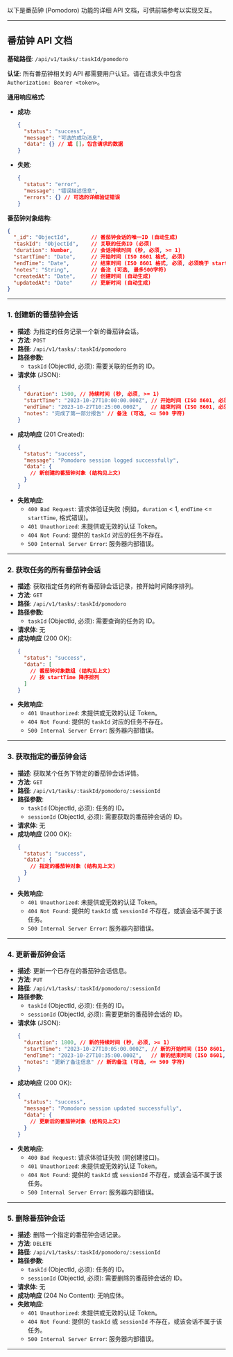 


          
以下是番茄钟 (Pomodoro) 功能的详细 API 文档，可供前端参考以实现交互。

---

## 番茄钟 API 文档

**基础路径**: `/api/v1/tasks/:taskId/pomodoro`

**认证**: 所有番茄钟相关的 API 都需要用户认证。请在请求头中包含 `Authorization: Bearer <token>`。

**通用响应格式**:

*   **成功**:
    ```json
    {
      "status": "success",
      "message": "可选的成功消息",
      "data": {} // 或 []，包含请求的数据
    }
    ```
*   **失败**:
    ```json
    {
      "status": "error",
      "message": "错误描述信息",
      "errors": {} // 可选的详细验证错误
    }
    ```

**番茄钟对象结构**:
```json
{
  "_id": "ObjectId",       // 番茄钟会话的唯一ID (自动生成)
  "taskId": "ObjectId",    // 关联的任务ID (必须)
  "duration": Number,      // 会话持续时间 (秒, 必须, >= 1)
  "startTime": "Date",     // 开始时间 (ISO 8601 格式, 必须)
  "endTime": "Date",       // 结束时间 (ISO 8601 格式, 必须, 必须晚于 startTime)
  "notes": "String",       // 备注 (可选, 最多500字符)
  "createdAt": "Date",     // 创建时间 (自动生成)
  "updatedAt": "Date"      // 更新时间 (自动生成)
}
```

---

### 1. 创建新的番茄钟会话

*   **描述**: 为指定的任务记录一个新的番茄钟会话。
*   **方法**: `POST`
*   **路径**: `/api/v1/tasks/:taskId/pomodoro`
*   **路径参数**:
    *   `taskId` (ObjectId, 必须): 需要关联的任务的 ID。
*   **请求体** (JSON):
    ```json
    {
      "duration": 1500, // 持续时间 (秒, 必须, >= 1)
      "startTime": "2023-10-27T10:00:00.000Z", // 开始时间 (ISO 8601, 必须)
      "endTime": "2023-10-27T10:25:00.000Z",   // 结束时间 (ISO 8601, 必须, 晚于 startTime)
      "notes": "完成了第一部分报告" // 备注 (可选, <= 500 字符)
    }
    ```
*   **成功响应** (201 Created):
    ```json
    {
      "status": "success",
      "message": "Pomodoro session logged successfully",
      "data": {
        // 新创建的番茄钟对象 (结构见上文)
      }
    }
    ```
*   **失败响应**:
    *   `400 Bad Request`: 请求体验证失败 (例如，`duration` < 1, `endTime` <= `startTime`, 格式错误)。
    *   `401 Unauthorized`: 未提供或无效的认证 Token。
    *   `404 Not Found`: 提供的 `taskId` 对应的任务不存在。
    *   `500 Internal Server Error`: 服务器内部错误。

---

### 2. 获取任务的所有番茄钟会话

*   **描述**: 获取指定任务的所有番茄钟会话记录，按开始时间降序排列。
*   **方法**: `GET`
*   **路径**: `/api/v1/tasks/:taskId/pomodoro`
*   **路径参数**:
    *   `taskId` (ObjectId, 必须): 需要查询的任务的 ID。
*   **请求体**: 无
*   **成功响应** (200 OK):
    ```json
    {
      "status": "success",
      "data": [
        // 番茄钟对象数组 (结构见上文)
        // 按 startTime 降序排列
      ]
    }
    ```
*   **失败响应**:
    *   `401 Unauthorized`: 未提供或无效的认证 Token。
    *   `404 Not Found`: 提供的 `taskId` 对应的任务不存在。
    *   `500 Internal Server Error`: 服务器内部错误。

---

### 3. 获取指定的番茄钟会话

*   **描述**: 获取某个任务下特定的番茄钟会话详情。
*   **方法**: `GET`
*   **路径**: `/api/v1/tasks/:taskId/pomodoro/:sessionId`
*   **路径参数**:
    *   `taskId` (ObjectId, 必须): 任务的 ID。
    *   `sessionId` (ObjectId, 必须): 需要获取的番茄钟会话的 ID。
*   **请求体**: 无
*   **成功响应** (200 OK):
    ```json
    {
      "status": "success",
      "data": {
        // 指定的番茄钟对象 (结构见上文)
      }
    }
    ```
*   **失败响应**:
    *   `401 Unauthorized`: 未提供或无效的认证 Token。
    *   `404 Not Found`: 提供的 `taskId` 或 `sessionId` 不存在，或该会话不属于该任务。
    *   `500 Internal Server Error`: 服务器内部错误。

---

### 4. 更新番茄钟会话

*   **描述**: 更新一个已存在的番茄钟会话信息。
*   **方法**: `PUT`
*   **路径**: `/api/v1/tasks/:taskId/pomodoro/:sessionId`
*   **路径参数**:
    *   `taskId` (ObjectId, 必须): 任务的 ID。
    *   `sessionId` (ObjectId, 必须): 需要更新的番茄钟会话的 ID。
*   **请求体** (JSON):
    ```json
    {
      "duration": 1800, // 新的持续时间 (秒, 必须, >= 1)
      "startTime": "2023-10-27T10:05:00.000Z", // 新的开始时间 (ISO 8601, 必须)
      "endTime": "2023-10-27T10:35:00.000Z",   // 新的结束时间 (ISO 8601, 必须, 晚于 startTime)
      "notes": "更新了备注信息" // 新的备注 (可选, <= 500 字符)
    }
    ```
*   **成功响应** (200 OK):
    ```json
    {
      "status": "success",
      "message": "Pomodoro session updated successfully",
      "data": {
        // 更新后的番茄钟对象 (结构见上文)
      }
    }
    ```
*   **失败响应**:
    *   `400 Bad Request`: 请求体验证失败 (同创建接口)。
    *   `401 Unauthorized`: 未提供或无效的认证 Token。
    *   `404 Not Found`: 提供的 `taskId` 或 `sessionId` 不存在，或该会话不属于该任务。
    *   `500 Internal Server Error`: 服务器内部错误。

---

### 5. 删除番茄钟会话

*   **描述**: 删除一个指定的番茄钟会话记录。
*   **方法**: `DELETE`
*   **路径**: `/api/v1/tasks/:taskId/pomodoro/:sessionId`
*   **路径参数**:
    *   `taskId` (ObjectId, 必须): 任务的 ID。
    *   `sessionId` (ObjectId, 必须): 需要删除的番茄钟会话的 ID。
*   **请求体**: 无
*   **成功响应** (204 No Content): 无响应体。
*   **失败响应**:
    *   `401 Unauthorized`: 未提供或无效的认证 Token。
    *   `404 Not Found`: 提供的 `taskId` 或 `sessionId` 不存在，或该会话不属于该任务。
    *   `500 Internal Server Error`: 服务器内部错误。

---

        